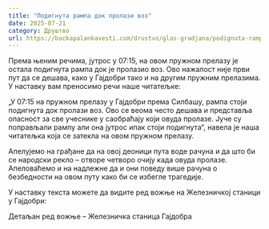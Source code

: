 ```yaml
---
title: "Подигнута рампа док пролази воз"
date: 2025-07-21
category: Друштво
url: https://backapalankavesti.com/drustvo/glas-gradjana/podignuta-rampa-dok-prolazi-voz/
---
```


Према њеним речима, јутрос у 07:15, на овом пружном прелазу је остала подигнута рампа док је пролазио воз. Ово нажалост није први пут да се дешава, како у Гајдобри тако и на другим пружним прелазима. У наставку вам преносимо речи наше читатељке:

„У 07:15 на пружном прелазу у Гајдобри према Силбашу, рампа стоји подигнута док пролази воз. Ово се веома често дешава и представља опасност за све учеснике у саобраћају који овуда пролазе. Јуче су поправљали рампу али она јутрос ипак стоји подигнута“, навела је наша читатељка која се затекла на овом пружном прелазу.

Апелујемо на грађане да на овој деоници пута воде рачуна и да што би се народски рекло – отворе четворо очију када овуда пролазе. Апеловаћемо и на надлежне да и они поведу више рачуна о безбедности на овом путу како би се избегле трагедије.

У наставку текста можете да видите ред вожње на Железничкој станици у Гајдобри:

Детаљан ред вожње – Железничка станица Гајдобра
